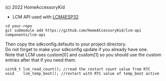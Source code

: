 (c) 2022 HomeAccessoryKid
 * LCM API used with [LCM4ESP32](https://github.com/HomeACcessoryKid/LCM4ESP32)

```
cd your-repo  
git submodule add https://github.com/HomeACcessoryKid/lcm-api components/lcm-api
```
Then copy the sdkconfig.defaults to your project directory.  
Do not forget to make your sdkconfig update if you already have one.  
Note that LCM uses custom[0] and custom[1] so you should use the custom entries after that if you need them.  
```
uint8_t lcm_read_count(); //read the restart count value from RTC  
void    lcm_temp_boot(); //restart with RTC value of temp_boot active  
```
